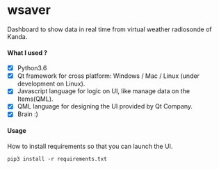 # wsaver
Dashboard to show data in real time from virtual weather radiosonde of Kanda.

#### What I used ?
 - [x] Python3.6
 - [x] Qt framework for cross platform: Windows / Mac / Linux (under development on Linux).
 - [x] Javascript language for logic on UI, like manage data on the Items(QML).
 - [X] QML language for designing the UI provided by Qt Company.
 - [x] Brain :)

#### Usage
How to install requirements so that you can launch the UI.

```pip3 install -r requirements.txt```
